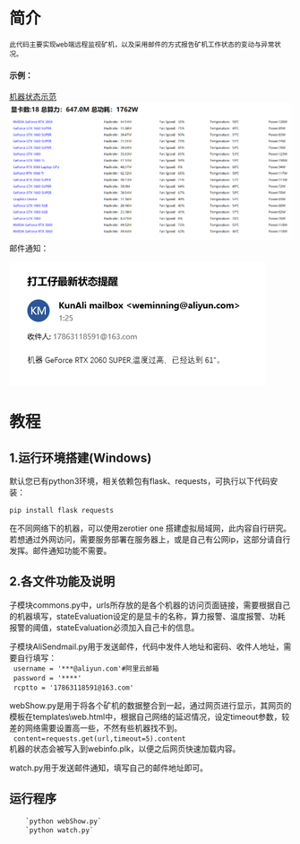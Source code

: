 # 简介
    此代码主要实现web端远程监视矿机，以及采用邮件的方式报告矿机工作状态的变动与异常状况。
#### 示例：
[机器状态示范](http://101.132.155.12:5000/)
![Image text](https://github.com/zhaokun0/minner/blob/master/IMG/web.png)
邮件通知：

![Image text](https://github.com/zhaokun0/minner/blob/master/IMG/mail.png)

# 教程
## 1.运行环境搭建(Windows)
   默认您已有python3环境，相关依赖包有flask、requests，可执行以下代码安装：

    pip install flask requests
   在不同网络下的机器，可以使用zerotier one 搭建虚拟局域网，此内容自行研究。
   若想通过外网访问，需要服务部署在服务器上，或是自己有公网ip，这部分请自行发挥。邮件通知功能不需要。
## 2.各文件功能及说明
   子模块commons.py中，urls所存放的是各个机器的访问页面链接，需要根据自己的机器填写，stateEvaluation设定的是显卡的名称，算力报警、温度报警、功耗报警的阈值，stateEvaluation必须加入自己卡的信息。
   
   子模块AliSendmail.py用于发送邮件，代码中发件人地址和密码、收件人地址，需要自行填写：  
           ` username = '***@aliyun.com'#阿里云邮箱`  
           ` password = '****'`  
           ` rcptto = '17863118591@163.com'`  
           
   webShow.py是用于将各个矿机的数据整合到一起，通过网页进行显示，其网页的模板在templates\web.html中，根据自己网络的延迟情况，设定timeout参数，较差的网络需要设置高一些，不然有些机器找不到。  
           ` content=requests.get(url,timeout=5).content`  
   机器的状态会被写入到webinfo.plk，以便之后网页快速加载内容。
   
   watch.py用于发送邮件通知，填写自己的邮件地址即可。
   
## 运行程序
        `python webShow.py`
        `python watch.py`
   
   
   
   
           
   